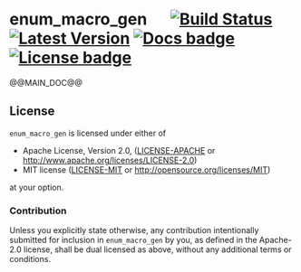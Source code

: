 # enum_macro_gen &emsp; [![Build Status]][actions] [![Latest Version]][crates.io] [![Docs badge]][Docs link] [![License badge]][License link]

[Build Status]: https://github.com/da-x/enum_macro_gen/actions/workflows/test.yml/badge.svg
[actions]: https://github.com/da-x/enum_macro_gen/actions
[Latest Version]: https://img.shields.io/crates/v/enum_macro_gen.svg
[crates.io]: https://crates.io/crates/enum_macro_gen
[License badge]: https://img.shields.io/badge/license-MIT%2FApache--2.0-blue.svg
[License link]: https://travis-ci.org/da-x/enum_macro_gen
[Docs badge]: https://docs.rs/enum_macro_gen/badge.svg
[Docs link]: https://docs.rs/enum_macro_gen

@@MAIN_DOC@@

## License

`enum_macro_gen` is licensed under either of

 * Apache License, Version 2.0, ([LICENSE-APACHE](LICENSE-APACHE) or
   http://www.apache.org/licenses/LICENSE-2.0)
 * MIT license ([LICENSE-MIT](LICENSE-MIT) or
   http://opensource.org/licenses/MIT)

at your option.


### Contribution

Unless you explicitly state otherwise, any contribution intentionally submitted
for inclusion in `enum_macro_gen` by you, as defined in the Apache-2.0 license,
shall be dual licensed as above, without any additional terms or conditions.
